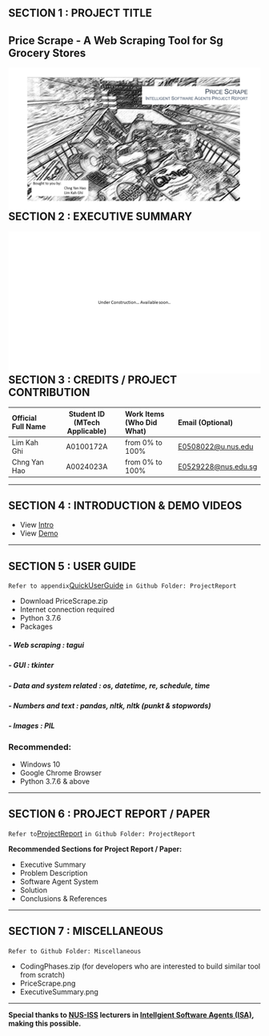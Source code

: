 ## SECTION 1 : PROJECT TITLE
## Price Scrape - A Web Scraping Tool for Sg Grocery Stores

<img src="Miscellaneous/PriceScrape.png"
     style="float: left; margin-right: 0px;" />

---

## SECTION 2 : EXECUTIVE SUMMARY

<img src="Miscellaneous/ExecutiveSummary.png"
     style="float: left; margin-right: 0px;" />

---

## SECTION 3 : CREDITS / PROJECT CONTRIBUTION

| Official Full Name  | Student ID (MTech Applicable)  | Work Items (Who Did What) | Email (Optional) |
| :------------ |:---------------:| :-----| :-----|
| Lim Kah Ghi | A0100172A | from 0% to 100% | E0508022@u.nus.edu |
| Chng Yan Hao | A0024023A | from 0% to 100% | E0529228@nus.edu.sg |

---

## SECTION 4 : INTRODUCTION & DEMO VIDEOS

- View [Intro](https://github.com/RyanChngYanHao/ISA-PM-IPA-2021-01-09-IS02PT-GRP-Price_Scrape/blob/master/Video/UnderConstruction.txt)
- View [Demo](https://github.com/RyanChngYanHao/ISA-PM-IPA-2021-01-09-IS02PT-GRP-Price_Scrape/blob/master/Video/UnderConstruction.txt)

---

## SECTION 5 : USER GUIDE

`Refer to appendix`[QuickUserGuide](https://github.com/RyanChngYanHao/ISA-PM-IPA-2021-01-09-IS02PT-GRP-Price_Scrape/blob/master/ProjectReport/QuickUserGuide.pdf) `in Github Folder: ProjectReport`

-	Download PriceScrape.zip
-	Internet connection required
-	Python 3.7.6
-	Packages
#####	-	Web scraping			: tagui
#####	-	GUI 				: tkinter
#####	- 	Data and system related 	: os, datetime, re, schedule, time
#####	- 	Numbers and text		: pandas, nltk, nltk (punkt & stopwords)
#####	-	Images 				: PIL

### Recommended:
-	Windows 10
-	Google Chrome Browser
-	Python 3.7.6 & above

---
## SECTION 6 : PROJECT REPORT / PAPER

`Refer to`[ProjectReport](https://github.com/RyanChngYanHao/ISA-PM-IPA-2021-01-09-IS02PT-GRP-Price_Scrape/blob/master/ProjectReport/UnderConstruction.txt) `in Github Folder: ProjectReport`

**Recommended Sections for Project Report / Paper:**
- Executive Summary
- Problem Description
- Software Agent System
- Solution
- Conclusions & References

---
## SECTION 7 : MISCELLANEOUS

`Refer to Github Folder: Miscellaneous`
- CodingPhases.zip (for developers who are interested to build similar tool from scratch)
- PriceScrape.png
- ExecutiveSummary.png

---

**Special thanks to [NUS-ISS](https://www.iss.nus.edu.sg "Institute of Systems Science, National University of Singapore") lecturers in [Intellgient Software Agents (ISA)](https://www.iss.nus.edu.sg/executive-education/course/detail/practice-module-for-intelligent-software-agents "Intellgient Software Agents"), making this possible.**
